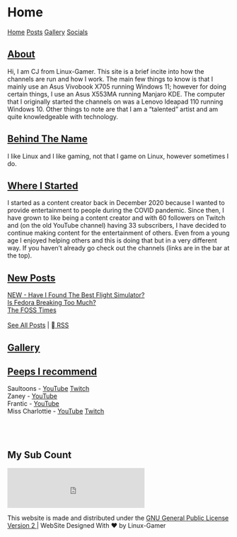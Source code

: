 <html>
<head>
<title>Linux-Gamer</title>
<link rel="shortcut icon" href="assets/logo.ico">
<link href="assets/css/style.css" rel="stylesheet" type="text/css" />
</head>
<body>
<h1>Home</h1>
<a href="https://linuxgamer.github.io">Home</a> <a href="posts">Posts</a> <a href="gallery">Gallery</a> <a href="socials">Socials</a> 
<h2><u> About </u></h2>
<p>
Hi, I am CJ from Linux-Gamer. This site is a brief incite into how the channels
are run and how I work. The main few things to know is that I mainly use an
Asus Vivobook X705 running Windows 11; however for doing certain things, I use an Asus X553MA running Manjaro KDE. The computer that I originally started the channels on was a Lenovo Ideapad 110 running Windows 10. Other things to note are that I am a “talented” artist and am quite knowledgeable with technology. </p>


<h2><u> Behind The Name </u></h2>
<p>I like Linux and I like gaming, not that I game on Linux, however sometimes I do.</p>

<h2><u> Where I Started </u></h2>
<p>
I started as a content creator back in December 2020 because I wanted to provide entertainment to people during the COVID pandemic. Since then, I have grown to like being a content creator and with 60 followers on Twitch and (on the old YouTube channel) having 33 subscribers, I have decided to continue making content for the entertainment of others. Even from a young age I enjoyed helping others and this is doing that but in a very different way. If you haven’t already go check out the channels (links are in the bar at the top).
</p>

<h2><u> New Posts </u></h2>
<p>
<a href="/content/posts/best-flightsim">NEW - Have I Found The Best Flight Simulator?</a>
<br>
<a href="/content/posts/fedora-broken">Is Fedora Breaking Too Much?</a>
<br>
<a href="/content/posts/foss-times">The FOSS Times</a>
<br>
<br>
<a href="https://linuxgamer.github.io/posts">See All Posts</a> | <a href="https://linuxgamer.github.io/feed/feed.xml"> RSS</a>
</p>

<h2><u> <a href="gallery">Gallery</a> </u></h2>
<p>

</p>

<h2><u> Peeps I recommend </u></h2>
<p>
Saultoons - <a href="https://youtube.com/c/Saultoons">YouTube</a>  <a href="https://twitch.tv/saultoons">Twitch</a>
 <br>
Zaney - <a href="https://youtube.com/c/ZaneyOG">YouTube</a>
<br>
Frantic - <a href="">YouTube</a>
<br>
Miss Charlottie - <a href="https://youtube.com/">YouTube</a> <a href="https://twitch.tv/MissCharlottie">Twitch</a>
<br>
<!--The Linux Cast - <a href="">YouTube</a>
<br>
Chris Titus Tech - <a href="">YouTube</a> <a href="https://twitch.tv/">Twitch</a>
<br>
David Revoy - <a href="">YouTube</a> -->
</p>
<br>
<br>
<h2> My Sub Count </h2>
<iframe height="90px" width="310px" frameborder="0" src="https://socialcounts.org/youtube-live-subscriber-count/UCbBtLFxKBpcwt85EoP0kXRg/embed" allowFullScreen></iframe>
</body>
    <footer class="pt-4 my-md-5 pt-md-5 border-top">
      <p class="text-center">This website is made and distributed under the 
      <a href="https://github.com/linuxgamer/linuxgamer.github.io/LICENSE.txt">GNU General Public License Version 2 </a>
      | WebSite Designed With ❤️ by Linux-Gamer</p>
    </footer>
</html>
